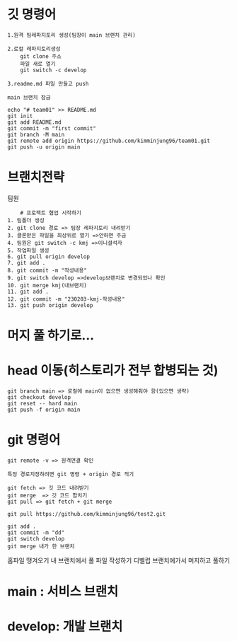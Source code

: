 # 깃 명령어
```
1.원격 팀레파지토리 생성(팀장이 main 브랜치 관리)

2.로컬 레파지토리생성
	git clone 주소
	파일 새로 열기
	git switch -c develop

3.readme.md 파일 만들고 push

main 브랜치 잠금
```
```
echo "# team01" >> README.md
git init
git add README.md
git commit -m "first commit"
git branch -M main
git remote add origin https://github.com/kimminjung96/team01.git
git push -u origin main
```

# 브랜치전략
팀원 
```
    # 프로젝트 협업 시작하기
1. 팀폴더 생성
2. git clone 경로 => 팀장 레파지토리 내려받기
3. 클론받은 파일을 최상위로 열기 =>안하면 주금
4. 팀원은 git switch -c kmj =>이니셜석자
5. 작업파일 생성
6. git pull origin develop
7. git add .
8. git commit -m "작성내용"
9. git switch develop =>develop브랜치로 변경되었나 확인
10. git merge kmj(내브랜치)
11. git add .
12. git commit -m "230203-kmj-작성내용"
13. git push origin develop
```

# 머지 풀 하기로... 

# head 이동(히스토리가 전부 합병되는 것)
```
git branch main => 로컬에 main이 없으면 생성해줘야 함(있으면 생략)
git checkout develop
git reset -- hard main
git push -f origin main
```

# git 명령어
```
git remote -v => 원격연결 확인

특정 경로지정하려면 git 명령 + origin 경로 적기

git fetch => 깃 코드 내려받기
git merge  => 깃 코드 합치기
git pull => git fetch + git merge 

git pull https://github.com/kimminjung96/test2.git
```

```
git add .
git commit -m "dd"
git switch develop
git merge 내가 한 브랜치
```

홈파일 땡겨오기 
내 브랜치에서 풀 파일 작성하기 
디벨럽 브랜치에가서 머지하고 풀하기 

# main : 서비스 브랜치

# develop: 개발 브랜치
